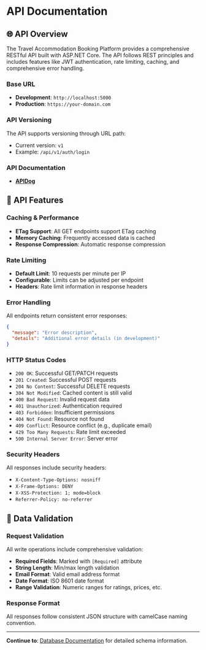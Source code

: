 # API Documentation

## 🌐 API Overview

The Travel Accommodation Booking Platform provides a comprehensive RESTful API built with ASP.NET Core. The API follows REST principles and includes features like JWT authentication, rate limiting, caching, and comprehensive error handling.

### Base URL
- **Development**: `http://localhost:5000`
- **Production**: `https://your-domain.com`

### API Versioning
The API supports versioning through URL path:
- Current version: `v1`
- Example: `/api/v1/auth/login`

### API Documentation
- **[APIDog](https://gggxdms4n2.apidog.io)**

## 🔧 API Features

### Caching & Performance
- **ETag Support**: All GET endpoints support ETag caching
- **Memory Caching**: Frequently accessed data is cached
- **Response Compression**: Automatic response compression

### Rate Limiting
- **Default Limit**: 10 requests per minute per IP
- **Configurable**: Limits can be adjusted per endpoint
- **Headers**: Rate limit information in response headers

### Error Handling
All endpoints return consistent error responses:

```json
{
  "message": "Error description",
  "details": "Additional error details (in development)"
}
```

### HTTP Status Codes
- `200 OK`: Successful GET/PATCH requests
- `201 Created`: Successful POST requests
- `204 No Content`: Successful DELETE requests
- `304 Not Modified`: Cached content is still valid
- `400 Bad Request`: Invalid request data
- `401 Unauthorized`: Authentication required
- `403 Forbidden`: Insufficient permissions
- `404 Not Found`: Resource not found
- `409 Conflict`: Resource conflict (e.g., duplicate email)
- `429 Too Many Requests`: Rate limit exceeded
- `500 Internal Server Error`: Server error

### Security Headers
All responses include security headers:
- `X-Content-Type-Options: nosniff`
- `X-Frame-Options: DENY`
- `X-XSS-Protection: 1; mode=block`
- `Referrer-Policy: no-referrer`

## 📝 Data Validation

### Request Validation
All write operations include comprehensive validation:
- **Required Fields**: Marked with `[Required]` attribute
- **String Length**: Min/max length validation
- **Email Format**: Valid email address format
- **Date Format**: ISO 8601 date format
- **Range Validation**: Numeric ranges for ratings, prices, etc.

### Response Format
All responses follow consistent JSON structure with camelCase naming convention.

---

**Continue to**: [Database Documentation](04-database.md) for detailed schema information.
